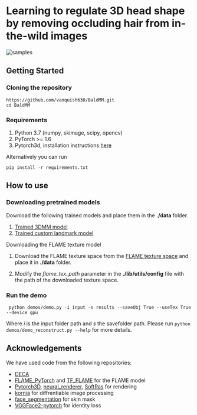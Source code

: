 # Learning to regulate 3D head shape by removing occluding hair from in-the-wild images 


![samples](demos/Sample.png)


## Getting Started

### Cloning the repository

    https://github.com/vanquish630/BaldMM.git
    cd BaldMM

### Requirements

1. Python 3.7 (numpy, skimage, scipy, opencv)
2. PyTorch >= 1.6
3. Pytorch3d, installation instructions [here](https://github.com/facebookresearch/pytorch3d/blob/main/INSTALL.md)

Alternatively you can run 

    pip install -r requirements.txt


## How to use

### Downloading pretrained models

Download the following trained models and place them in the **./data** folder.

1. [Trained 3DMM model](https://drive.google.com/file/d/1rdodi1D0YEGuu09G75YIA2NxhGeqwWZA/view?usp=sharing)
2. [Trained custom landmark model](https://drive.google.com/file/d/1UtSW4zx232qtIMwQyli5Uu9jfdsdfJuJ/view?usp=sharing)

Downloading the FLAME texture model

1. Download the FLAME texture space from the [FLAME texture space](https://flame.is.tue.mpg.de/download.php) and place it in **./data** folder.
   
2. Modify the *flame_tex_path* parameter in the **./lib/utils/config** file with the path of the downloaded texture space. 
    

### Run the demo

     python demos/demo.py -i input -s results --saveObj True --useTex True --device gpu

Where *i* is the input folder path and *s* the savefolder path. Please run `python demos/demo_reconstruct.py --help` for more details. 


## Acknowledgements
We have used code from the following repositories:  
- [DECA](https://github.com/YadiraF/DECA)
- [FLAME_PyTorch](https://github.com/soubhiksanyal/FLAME_PyTorch) and [TF_FLAME](https://github.com/TimoBolkart/TF_FLAME) for the FLAME model  
- [Pytorch3D](https://pytorch3d.org/), [neural_renderer](https://github.com/daniilidis-group/neural_renderer), [SoftRas](https://github.com/ShichenLiu/SoftRas) for rendering  
- [kornia](https://github.com/kornia/kornia) for diffrentiable image processing
- [face_segmentation](https://github.com/zllrunning/face-parsing.PyTorch) for skin mask
- [VGGFace2-pytorch](https://github.com/cydonia999/VGGFace2-pytorch) for identity loss  


